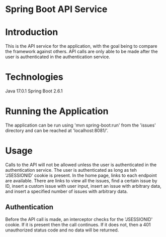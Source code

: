 # Spring Boot API Service

# Introduction

This is the API service for the application, with the goal being to compare the framework against others.
API calls are only able to be made after the user is authenticated in the authentication service.

# Technologies

Java 17.0.1
Spring Boot 2.6.1

# Running the Application

The application can be run using 'mvn spring-boot:run' from the 'issues' directory and can be reached at 'localhost:8081/'.

# Usage

Calls to the API will not be allowed unless the user is authenticated in the authentication service.
The user is authenticated as long as teh 'JSESSIONID' cookie is present. In the home page,
links to each endpoint are available. There are links to view all the issues,
find a certain issue by ID, insert a custom issue with user input, insert an issue with arbitrary data,
and insert a specified number of issues with arbitrary data.

## Authentication 

Before the API call is made, an interceptor checks for the 'JSESSIONID' cookie. If it is present then the call continues.
If it does not, then a 401 unauthorized status code and no data will be returned.
